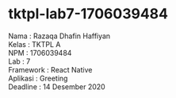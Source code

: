 # tktpl-lab7-1706039484

Nama      : Razaqa Dhafin Haffiyan<br>
Kelas     : TKTPL A<br>
NPM       : 1706039484<br>
Lab       : 7<br>
Framework : React Native<br>
Aplikasi  : Greeting<br>
Deadline  : 14 Desember 2020<br>
